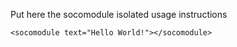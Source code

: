 Put here the socomodule isolated usage instructions

    <socomodule text="Hello World!"></socomodule>
